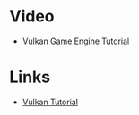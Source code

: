 # Video
* [Vulkan Game Engine Tutorial](https://www.youtube.com/watch?v=Y9U9IE0gVHA)

# Links
* [Vulkan Tutorial](https://vulkan-tutorial.com/Introduction)
